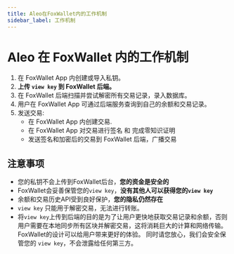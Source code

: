 ```yaml
---
title: Aleo在FoxWallet内的工作机制
sidebar_label: 工作机制
---
```


# Aleo 在 FoxWallet 内的工作机制
1. 在 FoxWallet App 内创建或导入私钥。
2. **上传 `view key` 到 FoxWallet 后端。**
3. 在 FoxWallet 后端扫描并尝试解密所有交易记录，录入数据库。
4. 用户在 FoxWallet App 可通过后端服务查询到自己的余额和交易记录。
5. 发送交易:
    * 在 FoxWallet App 内创建交易.
    * 在 FoxWallet App 对交易进行签名 和 完成零知识证明
    * 发送签名和加密后的交易到 FoxWallet 后端，广播交易

## 注意事项
* 您的私钥不会上传到FoxWallet后台，**您的资金是安全的**
* FoxWallet会妥善保管您的`view key`，**没有其他人可以获得您的`view key`**
* 余额和交易历史API受到良好保护，**您的隐私仍然存在**
* `view key` 只能用于解密交易，无法进行转账。
* 将`view key`上传到后端的目的是为了让用户更快地获取交易记录和余额，否则用户需要在本地同步所有区块并解密交易，这将消耗巨大的计算和网络传输。 FoxWallet的设计可以给用户带来更好的体验。 同时请您放心，我们会安全保管您的 `view key`，不会泄露给任何第三方。

